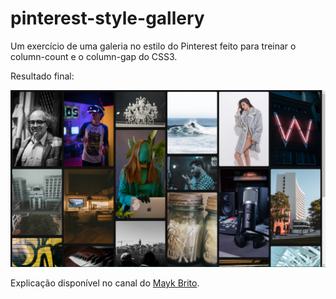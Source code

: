 # pinterest-style-gallery

Um exercício de uma galeria no estilo do Pinterest feito para treinar o column-count e o column-gap do CSS3.

Resultado final:

<img src="https://github.com/petrucc1/pinterest-style-gallery/blob/main/pinterest-style-gallery-desktop-preview.png" alt="Uma galeria de imagens randomizadas através do Unsplash.">

Explicação disponível no canal do <a href="https://www.youtube.com/watch?v=1h4jgN_MllQ">Mayk Brito</a>.
